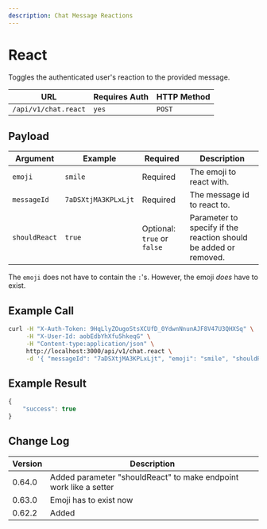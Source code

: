 ```yaml
---
description: Chat Message Reactions
---
```


# React

Toggles the authenticated user's reaction to the provided message.

| URL                  | Requires Auth | HTTP Method |
| -------------------- | ------------- | ----------- |
| `/api/v1/chat.react` | `yes`         | `POST`      |

## Payload

| Argument      | Example             | Required                    | Description                                                      |
| ------------- | ------------------- | --------------------------- | ---------------------------------------------------------------- |
| `emoji`       | `smile`             | Required                    | The emoji to react with.                                         |
| `messageId`   | `7aDSXtjMA3KPLxLjt` | Required                    | The message id to react to.                                      |
| `shouldReact` | `true`              | Optional: `true` or `false` | Parameter to specify if the reaction should be added or removed. |

The `emoji` does not have to contain the `:`'s. However, the emoji _does_ have to exist.

## Example Call

```bash
curl -H "X-Auth-Token: 9HqLlyZOugoStsXCUfD_0YdwnNnunAJF8V47U3QHXSq" \
     -H "X-User-Id: aobEdbYhXfu5hkeqG" \
     -H "Content-type:application/json" \
     http://localhost:3000/api/v1/chat.react \
     -d '{ "messageId": "7aDSXtjMA3KPLxLjt", "emoji": "smile", "shouldReact": true }'
```

## Example Result

```javascript
{
    "success": true
}
```

## Change Log

| Version | Description                                                       |
| ------- | ----------------------------------------------------------------- |
| 0.64.0  | Added parameter "shouldReact" to make endpoint work like a setter |
| 0.63.0  | Emoji has to exist now                                            |
| 0.62.2  | Added                                                             |
